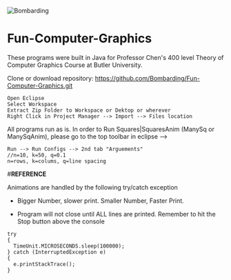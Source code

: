 ![Bombarding](http://cdn.whatismyipaddress.com/images-v4/hacking.png)

# Fun-Computer-Graphics

These programs were built in Java for Professor Chen's 400 level Theory of Computer Graphics Course at Butler University.

Clone or download repository: https://github.com/Bombarding/Fun-Computer-Graphics.git


```
Open Eclipse
Select Workspace
Extract Zip Folder to Workspace or Dektop or wherever
Right Click in Project Manager --> Import --> Files location
```


All programs run as is. In order to Run Squares|SquaresAnim (ManySq or ManySqAnim), please go to the top toolbar in eclipse --> 

```
Run --> Run Configs --> 2nd tab "Arguements" 
//n=10, k=50, q=0.1
n=rows, k=colums, q=line spacing
```



#**REFERENCE**

Animations are handled by the following try/catch exception
- Bigger Number, slower print. Smaller Number, Faster Print.



- Program will not close until ALL lines are printed. Remember to hit the Stop button above the console
```
try 
{
  TimeUnit.MICROSECONDS.sleep(100000);
} catch (InterruptedException e) 
{
  e.printStackTrace();
}
```
